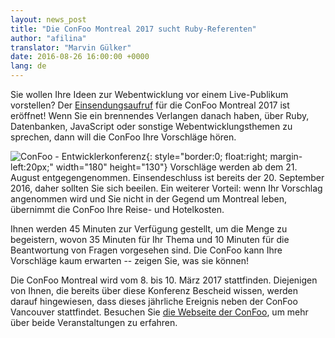 ```yaml
---
layout: news_post
title: "Die ConFoo Montreal 2017 sucht Ruby-Referenten"
author: "afilina"
translator: "Marvin Gülker"
date: 2016-08-26 16:00:00 +0000
lang: de
---
```


Sie wollen Ihre Ideen zur Webentwicklung vor einem Live-Publikum
vorstellen? Der [Einsendungsaufruf][1] für die ConFoo Montreal 2017
ist eröffnet! Wenn Sie ein brennendes Verlangen danach haben, über
Ruby, Datenbanken, JavaScript oder sonstige Webentwicklungsthemen zu
sprechen, dann will die ConFoo Ihre Vorschläge hören.

![ConFoo - Entwicklerkonferenz](https://confoo.ca/images/propaganda/yul2017/en/like.png){: style="border:0; float:right; margin-left:20px;" width="180" height="130"}
Vorschläge werden ab dem 21. August entgegengenommen. Einsendeschluss
ist bereits der 20. September 2016, daher sollten Sie sich
beeilen. Ein weiterer Vorteil: wenn Ihr Vorschlag angenommen wird und
Sie nicht in der Gegend um Montreal leben, übernimmt die ConFoo Ihre
Reise- und Hotelkosten.

Ihnen werden 45 Minuten zur Verfügung gestellt, um die Menge zu
begeistern, wovon 35 Minuten für Ihr Thema und 10 Minuten für die
Beantwortung von Fragen vorgesehen sind. Die ConFoo kann Ihre
Vorschläge kaum erwarten -- zeigen Sie, was sie können!

Die ConFoo Montreal wird vom 8. bis 10. März 2017
stattfinden. Diejenigen von Ihnen, die bereits über diese Konferenz
Bescheid wissen, werden darauf hingewiesen, dass dieses jährliche
Ereignis neben der ConFoo Vancouver stattfindet. Besuchen Sie
[die Webseite der ConFoo][2], um mehr über beide Veranstaltungen zu
erfahren.

[1]: https://confoo.ca/en/yul2017/call-for-papers
[2]: https://confoo.ca/en
